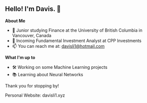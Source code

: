 ## Hello! I'm Davis. 👋

**About Me**
* 📖  Junior studying Finance at the University of British Columbia in Vancouver, Canada
* 🏢  Incoming Fundamental Investment Analyst at CPP Investments
* 📫  You can reach me at: davisli1@hotmail.com

**What I'm up to**
* 🛠  Working on some Machine Learning projects
* 📚  Learning about Neural Networks

Thank you for stopping by!

Personal Website: davisli1.xyz
